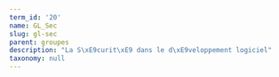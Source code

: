 ```yaml
---
term_id: '20'
name: GL_Sec
slug: gl-sec
parent: groupes
description: "La S\xE9curit\xE9 dans le d\xE9veloppement logiciel"
taxonomy: null
---
```


